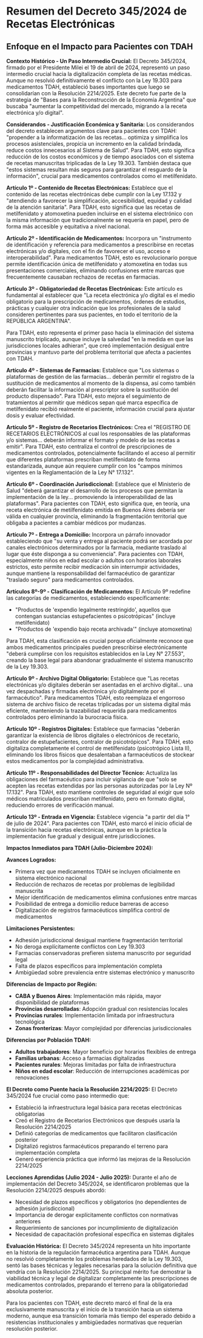 # Resumen del Decreto 345/2024 de Recetas Electrónicas
## Enfoque en el Impacto para Pacientes con TDAH

**Contexto Histórico - Un Paso Intermedio Crucial:**
El Decreto 345/2024, firmado por el Presidente Milei el 19 de abril de 2024, representó un paso intermedio crucial hacia la digitalización completa de las recetas médicas. Aunque no resolvió definitivamente el conflicto con la Ley 19.303 para medicamentos TDAH, estableció bases importantes que luego se consolidarían con la Resolución 2214/2025. Este decreto fue parte de la estrategia de "Bases para la Reconstrucción de la Economía Argentina" que buscaba "aumentar la competitividad del mercado, migrando a la receta electrónica y/o digital".

**Considerandos - Justificación Económica y Sanitaria:**
Los considerandos del decreto establecen argumentos clave para pacientes con TDAH: "propender a la informatización de las recetas... optimiza y simplifica los procesos asistenciales, propicia un incremento en la calidad brindada, reduce costos innecesarios al Sistema de Salud". Para TDAH, esto significa reducción de los costos económicos y de tiempo asociados con el sistema de recetas manuscritas triplicadas de la Ley 19.303. También destaca que "estos sistemas resultan más seguros para garantizar el resguardo de la información", crucial para medicamentos controlados como el metilfenidato.

**Artículo 1º - Contenido de Recetas Electrónicas:**
Establece que el contenido de las recetas electrónicas debe cumplir con la Ley 17.132 y "atendiendo a favorecer la simplificación, accesibilidad, equidad y calidad de la atención sanitaria". Para TDAH, esto significa que las recetas de metilfenidato y atomoxetina pueden incluirse en el sistema electrónico con la misma información que tradicionalmente se requería en papel, pero de forma más accesible y equitativa a nivel nacional.

**Artículo 2º - Identificación de Medicamentos:**
Incorpora un "instrumento de identificación y referencia para medicamentos a prescribirse en recetas electrónicas y/o digitales, con el fin de favorecer el uso, acceso e interoperabilidad". Para medicamentos TDAH, esto es revolucionario porque permite identificación única de metilfenidato y atomoxetina en todas sus presentaciones comerciales, eliminando confusiones entre marcas que frecuentemente causaban rechazos de recetas en farmacias.

**Artículo 3º - Obligatoriedad de Recetas Electrónicas:**
Este artículo es fundamental al establecer que "La receta electrónica y/o digital es el medio obligatorio para la prescripción de medicamentos, órdenes de estudios, prácticas y cualquier otra indicación que los profesionales de la salud consideren pertinentes para sus pacientes, en todo el territorio de la REPÚBLICA ARGENTINA". 

Para TDAH, esto representa el primer paso hacia la eliminación del sistema manuscrito triplicado, aunque incluye la salvedad "en la medida en que las jurisdicciones locales adhieran", que creó implementación desigual entre provincias y mantuvo parte del problema territorial que afecta a pacientes con TDAH.

**Artículo 4º - Sistemas de Farmacias:**
Establece que "Los sistemas o plataformas de gestión de las farmacias... deberán permitir el registro de la sustitución de medicamentos al momento de la dispensa, así como también deberán facilitar la información al prescriptor sobre la sustitución del producto dispensado". Para TDAH, esto mejora el seguimiento de tratamientos al permitir que médicos sepan qué marca específica de metilfenidato recibió realmente el paciente, información crucial para ajustar dosis y evaluar efectividad.

**Artículo 5º - Registro de Recetarios Electrónicos:**
Crea el "REGISTRO DE RECETARIOS ELECTRÓNICOS al cual los responsables de las plataformas y/o sistemas... deberán informar el formato y modelo de las recetas a emitir". Para TDAH, esto centraliza el control de prescripciones de medicamentos controlados, potencialmente facilitando el acceso al permitir que diferentes plataformas prescriban metilfenidato de forma estandarizada, aunque aún requiere cumplir con los "campos mínimos vigentes en la Reglamentación de la Ley N° 17.132".

**Artículo 6º - Coordinación Jurisdiccional:**
Establece que el Ministerio de Salud "deberá garantizar el desarrollo de los procesos que permitan la implementación de la ley... promoviendo la interoperabilidad de las plataformas". Para pacientes con TDAH, esto significa que, en teoría, una receta electrónica de metilfenidato emitida en Buenos Aires debería ser válida en cualquier provincia, eliminando la fragmentación territorial que obligaba a pacientes a cambiar médicos por mudanzas.

**Artículo 7º - Entrega a Domicilio:**
Incorpora un párrafo innovador estableciendo que "su venta y entrega al paciente podrá ser acordada por canales electrónicos determinados por la farmacia, mediante traslado al lugar que éste disponga a su conveniencia". Para pacientes con TDAH, especialmente niños en edad escolar o adultos con horarios laborales estrictos, esto permite recibir medicación sin interrumpir actividades, aunque mantiene la responsabilidad del farmacéutico de garantizar "traslado seguro" para medicamentos controlados.

**Artículos 8º-9º - Clasificación de Medicamentos:**
El Artículo 9º redefine las categorías de medicamentos, estableciendo específicamente:
- "Productos de 'expendio legalmente restringido', aquellos que contengan sustancias estupefacientes o psicotrópicas" (incluye metilfenidato)
- "Productos de 'expendio bajo receta archivada'" (incluye atomoxetina)

Para TDAH, esta clasificación es crucial porque oficialmente reconoce que ambos medicamentos principales pueden prescribirse electrónicamente "deberá cumplirse con los requisitos establecidos en la Ley N° 27.553", creando la base legal para abandonar gradualmente el sistema manuscrito de la Ley 19.303.

**Artículo 9º - Archivo Digital Obligatorio:**
Establece que "Las recetas electrónicas y/o digitales deberán ser asentadas en el archivo digital... una vez despachadas y firmadas electrónica y/o digitalmente por el farmacéutico". Para medicamentos TDAH, esto reemplaza el engorroso sistema de archivo físico de recetas triplicadas por un sistema digital más eficiente, manteniendo la trazabilidad requerida para medicamentos controlados pero eliminando la burocracia física.

**Artículo 10º - Registros Digitales:**
Establece que farmacias "deberán garantizar la existencia de libros digitales o electrónicos de recetario, contralor de estupefacientes, contralor de psicotrópicos". Para TDAH, esto digitaliza completamente el control de metilfenidato (psicotrópico Lista II), eliminando los libros físicos que desalentaban a farmacéuticos de stockear estos medicamentos por la complejidad administrativa.

**Artículo 11º - Responsabilidades del Director Técnico:**
Actualiza las obligaciones del farmacéutico para incluir vigilancia de que "solo se acepten las recetas extendidas por las personas autorizadas por la Ley Nº 17.132". Para TDAH, esto mantiene controles de seguridad al exigir que solo médicos matriculados prescriban metilfenidato, pero en formato digital, reduciendo errores de verificación manual.

**Artículo 13º - Entrada en Vigencia:**
Establece vigencia "a partir del día 1° de julio de 2024". Para pacientes con TDAH, esto marcó el inicio oficial de la transición hacia recetas electrónicas, aunque en la práctica la implementación fue gradual y desigual entre jurisdicciones.

**Impactos Inmediatos para TDAH (Julio-Diciembre 2024):**

**Avances Logrados:**
- Primera vez que medicamentos TDAH se incluyen oficialmente en sistema electrónico nacional
- Reducción de rechazos de recetas por problemas de legibilidad manuscrita  
- Mejor identificación de medicamentos elimina confusiones entre marcas
- Posibilidad de entrega a domicilio reduce barreras de acceso
- Digitalización de registros farmacéuticos simplifica control de medicamentos

**Limitaciones Persistentes:**
- Adhesión jurisdiccional desigual mantiene fragmentación territorial
- No deroga explícitamente conflictos con Ley 19.303
- Farmacias conservadoras prefieren sistema manuscrito por seguridad legal
- Falta de plazos específicos para implementación completa
- Ambigüedad sobre prevalencia entre sistemas electrónico y manuscrito

**Diferencias de Impacto por Región:**
- **CABA y Buenos Aires**: Implementación más rápida, mayor disponibilidad de plataformas
- **Provincias desarrolladas**: Adopción gradual con resistencias locales
- **Provincias rurales**: Implementación limitada por infraestructura tecnológica
- **Zonas fronterizas**: Mayor complejidad por diferencias jurisdiccionales

**Diferencias por Población TDAH:**
- **Adultos trabajadores**: Mayor beneficio por horarios flexibles de entrega
- **Familias urbanas**: Acceso a farmacias digitalizadas
- **Pacientes rurales**: Mejoras limitadas por falta de infraestructura
- **Niños en edad escolar**: Reducción de interrupciones académicas por renovaciones

**El Decreto como Puente hacia la Resolución 2214/2025:**
El Decreto 345/2024 fue crucial como paso intermedio que:
- Estableció la infraestructura legal básica para recetas electrónicas obligatorias
- Creó el Registro de Recetarios Electrónicos que después usaría la Resolución 2214/2025
- Definió categorías de medicamentos que facilitaron clasificación posterior
- Digitalizó registros farmacéuticos preparando el terreno para implementación completa
- Generó experiencia práctica que informó las mejoras de la Resolución 2214/2025

**Lecciones Aprendidas (Julio 2024 - Julio 2025):**
Durante el año de implementación del Decreto 345/2024, se identificaron problemas que la Resolución 2214/2025 después abordó:
- Necesidad de plazos específicos y obligatorios (no dependientes de adhesión jurisdiccional)
- Importancia de derogar explícitamente conflictos con normativas anteriores
- Requerimiento de sanciones por incumplimiento de digitalización
- Necesidad de capacitación profesional específica en sistemas digitales

**Evaluación Histórica:**
El Decreto 345/2024 representa un hito importante en la historia de la regulación farmacéutica argentina para TDAH. Aunque no resolvió completamente los problemas heredados de la Ley 19.303, sentó las bases técnicas y legales necesarias para la solución definitiva que vendría con la Resolución 2214/2025. Su principal mérito fue demostrar la viabilidad técnica y legal de digitalizar completamente las prescripciones de medicamentos controlados, preparando el terreno para la obligatoriedad absoluta posterior.

Para los pacientes con TDAH, este decreto marcó el final de la era exclusivamente manuscrita y el inicio de la transición hacia un sistema moderno, aunque esa transición tomaría más tiempo del esperado debido a resistencias institucionales y ambigüedades normativas que requerían resolución posterior.

